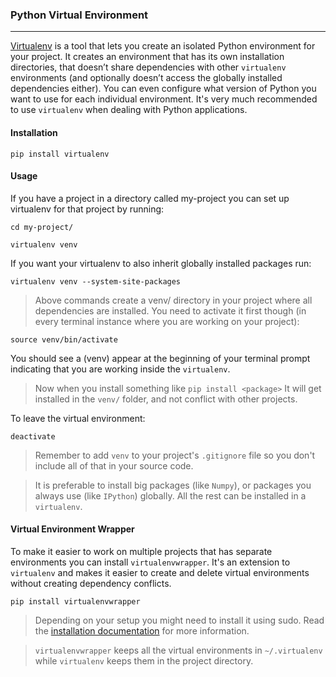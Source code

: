 ### Python Virtual Environment
---
[Virtualenv](http://www.virtualenv.org/) is a tool that lets you create an isolated Python environment for your project. It creates an environment that has its own installation directories, that doesn’t share dependencies with other `virtualenv` environments (and optionally doesn’t access the globally installed dependencies either). You can even configure what version of Python you want to use for each individual environment. It's very much recommended to use `virtualenv` when dealing with Python applications.

#### Installation
```
pip install virtualenv
```

#### Usage
If you have a project in a directory called my-project you can set up virtualenv for that project by running:
```
cd my-project/
```
```
virtualenv venv
```

If you want your virtualenv to also inherit globally installed packages run:
```
virtualenv venv --system-site-packages
```

>Above commands create a venv/ directory in your project where all dependencies are installed. You need to activate it first though (in every terminal instance where you are working on your project):

```
source venv/bin/activate
```

You should see a (venv) appear at the beginning of your terminal prompt indicating that you are working inside the `virtualenv`.

>Now when you install something like `pip install <package>` 
>It will get installed in the `venv/` folder, and not conflict with other projects.

To leave the virtual environment:
```
deactivate
```

>Remember to add `venv` to your project's `.gitignore` file so you don't include all of that in your source code.

>It is preferable to install big packages (like `Numpy`), or packages you always use (like `IPython`) globally. All the rest can be installed in a `virtualenv`.

#### Virtual Environment Wrapper
To make it easier to work on multiple projects that has separate environments you can install `virtualenvwrapper`. It's an extension to `virtualenv` and makes it easier to create and delete virtual environments without creating dependency conflicts.

```
pip install virtualenvwrapper
```

>Depending on your setup you might need to install it using sudo. Read the [installation documentation](https://virtualenvwrapper.readthedocs.io/en/latest/install.html) for more information.

>`virtualenvwrapper` keeps all the virtual environments in `~/.virtualenv` while `virtualenv` keeps them in the project directory.
